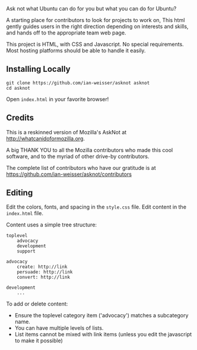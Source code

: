 Ask not what Ubuntu can do for you but what you can do for Ubuntu? 

A starting place for contributors to look for projects to work on, This html gently guides users in the right direction depending on interests and skills, and hands off to the appropriate team web page.

This project is HTML, with CSS and Javascript. No special requirements. Most hosting platforms should be able to handle it easily.

## Installing Locally

    git clone https://github.com/ian-weisser/asknot asknot
    cd asknot
Open `index.html` in your favorite browser!

## Credits

This is a reskinned version of Mozilla's AskNot at http://whatcanidoformozilla.org.

A big THANK YOU to all the Mozilla contributors who made this cool software, and to the myriad of other drive-by contributors.

The complete list of contributors who have our gratitude is at https://github.com/ian-weisser/asknot/contributors

## Editing

Edit the colors, fonts, and spacing in the `style.css` file.
Edit content in the `index.html` file.

Content uses a simple tree structure:

    toplevel
        advocacy
        development
        support

    advocacy
        create: http://link
        persuade: http://link
        convert: http://link

    development
        ...

To add or delete content:
- Ensure the toplevel category item ('advocacy') matches a subcategory name.
- You can have multiple levels of lists.
- List items cannot be mixed with link items (unless you edit the javascript to make it possible)
